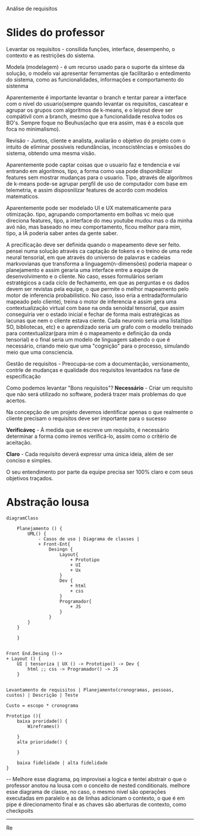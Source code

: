 Análise de requisitos

# Slides do professor
Levantar os requisitos - consilida funções, interface, desempenho, o contexto e as restrições do sistema.

Modela (modelagem) - é um recurso usado para o suporte da síntese da solução, o modelo vai apresentar ferramentas qie facilitarão o entedimento do sistema, como as funcionalidades, informações e comportamento do sistenma

Aparentemente é importante levantar o branch e tentar parear a interface com o nivel do usuario(sempre quando levantar os requisitos, cascatear e agrupar os grupos com algoritmos de  k-means, e o leiyout deve ser compátivil com a branch, mesmo que a funcionalidade resolva todos os BO's. Sempre foque no Beuhus(acho que era assim, mas é a escola que foca no minimalismo). 

Revisão - Juntos, cliente e analista, avaliarão o objetivo do projeto com o intuito de eliminar possíveis redundâncias, inconscistências e omissões do sistema, obtendo uma mesma visão.

Aparentemente pode captar coisas que o usuario faz e tendencia e vai entrando em algoritmos, tipo, a forma como usa pode disponibilizar features sem mostrar mudanças para o usuario. Tipo, através de algoritmos de k-means pode-se agrupar pergfil de uso de computador com base em telemetria, e assim disposnilizar features de acordo com modelos matematicos.

Aparentemente pode ser modelado UI e UX matematicamente para otimização. tipo, agrupando comportamento em bolhas vc meio que direciona features, tipo, a interface do meu youtube mudou mas o da minha avó não, mas baseado no meu comportamento, ficou melhor para mim, tipo, a IA poderia saber antes da gente saber.

A precificação deve ser definida quando o mapeamento deve ser feito. pensei numa solução através ca captação de tokens e o treino de uma rede neural tensorial, em que através do universo de palavras e cadeias markvovianas que transforma a linguagem(n-dimensões) poderia mapear o planejamento e assim geraria uma interface entre a equipe de desenvolvimento e o cliente. No caso, esses formulários seriam estratégicos a cada ciclo de fechamento, em que as perguntas e os dados devem ser revistas pela equipe, o que permite o melhor mapeamento pelo motor de inferencia probabilistico. No caso, isso eria a entrada(formulario mapeado pelo cliente), treina o motor de inferencia e assim gera uma contextualização virtual com base na onda senoidal tensorial, que assim conseguiria ver o estado inicial e fechar de forma mais estratégicas as lacunas que nem o cliente estava ciente. Cada neuronio seria uma lista(tipo SO, bibliotecas, etc) e o aprendizado seria um grafo com o modello treinado para contextualizar(para mim é o mapeamento e  definição da onda tensorial) e o final seria um modelo de linguagem sabendo o que é necessário, criando meio que uma "cognição" para o processo, simulando meio que uma consciencia.

Gestão de requisitos - Preocupa-se com a documentação, versionamento, contrle de mudanças e qualidade dos requisitos levantados na fase de especificação

Como podemos levantar "Bons requisitos"?
**Necessário** - Criar um requisito que não será utilizado no software, poderá trazer mais problemas do que acertos.

Na concepção de um projeto devemos identificar apenas o que realmente o cliente precisam o requisitos deve ser importante para o sucesso

**Verificáveç** - À medida que se escreve um requisito, é necessário determinar a forma como iremos verificá-lo, assim como o critério de aceitação.

**Claro** - Cada requisito deverá expressr uma única ideia, além de ser conciso e simples.

O seu entendimento por parte da equipe precisa ser 100% claro e com seus objetivos traçados.


# Abstração lousa
```mermaid
diagramClass

    Planejamento () {
        UML() {
            - Casos de uso | Diagrama de classes | 
            + Front-Ent{
                Desingn {
                    Layout{
                        + Prototipo
                        + UI
                        + Ux
                    }
                    Dev {
                        + html
                        + css
                    }
                    Programador{
                        + JS
                    }
                }
        }        
    }
  
    }


Front End.Desing ()-> 
+ Layout () {
    UI | tensoriza | UX () -> Prototipo() -> Dev {
        html ;; css -> Programador() -> JS
    }


Levantamento de requisitos | Planejamento(cronogramas, pessoas, custos) | Descrição | Teste

Custo = escopo * cronograma

Prototipo (){
    baixa proridade() {
        Wireframes()

    }
    alta prioridade() {

    }

    baixa fidelidade | alta fidelidade
}

```
-- Melhore esse diagrama, pq improvisei a logica e tentei abstrair o que o professor anotou na lousa com o conceito de nested conditionals. melhore esse diagrama de classe, no caso, o mesmo nivel são operações executadas em paralelo e as de linhas adicionam o contexto, o que é em pipe é direcionamento final e as chaves são aberturas de contexto, como checkpoits


---

Re



